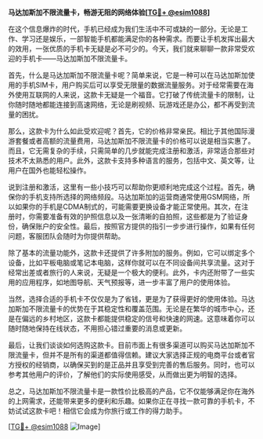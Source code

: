 **马达加斯加不限流量卡，畅游无阻的网络体验[[TG💪+ @esim1088](https://t.me/s/esim1088)]**

在这个信息爆炸的时代，手机已经成为我们生活中不可或缺的一部分。无论是工作、学习还是娱乐，一部智能手机都能满足你的各种需求。而要让手机发挥出最大的效用，一张优质的手机卡无疑是必不可少的。今天，我们就来聊聊一款非常受欢迎的手机卡——马达加斯加不限流量卡。

首先，什么是马达加斯加不限流量卡呢？简单来说，它是一种可以在马达加斯加使用的手机SIM卡，用户购买后可以享受无限量的数据流量服务。对于经常需要在海外使用互联网的人来说，这款卡无疑是一个福音。它打破了传统流量卡的限制，让你随时随地都能连接到高速网络，无论是刷视频、玩游戏还是办公，都不再受到流量的困扰。

那么，这款卡为什么如此受欢迎呢？首先，它的价格非常亲民。相比于其他国际漫游套餐或者高额的流量费用，马达加斯加不限流量卡的价格可以说是相当实惠了。而且，它无需复杂的手续，只需简单的几步就能完成注册和激活，非常适合那些对技术不太熟悉的用户。此外，这款卡支持多种语言的服务，包括中文、英文等，让用户在国外也能轻松操作。

说到注册和激活，这里有一些小技巧可以帮助你更顺利地完成这个过程。首先，确保你的手机支持所选择的网络频段。马达加斯加的运营商通常使用GSM网络，所以如果你的手机是CDMA制式的，可能需要更换设备才能正常使用。其次，在注册时，你需要准备有效的护照信息以及一张清晰的自拍照，这些都是为了验证身份，确保账户的安全性。最后，按照官方提供的指引一步步进行操作，如果有任何问题，客服团队会随时为你提供帮助。

除了基本的流量功能外，这款卡还提供了许多附加的服务。例如，它可以绑定多个设备，比如平板电脑或笔记本电脑，这样你就可以在不同设备间共享流量。这对于经常出差或者旅行的人来说，无疑是一个极大的便利。此外，卡内还附带了一些实用的应用程序，如地图导航、天气预报等，进一步丰富了用户的使用体验。

当然，选择合适的手机卡不仅仅是为了省钱，更是为了获得更好的使用体验。马达加斯加不限流量卡的优势在于其稳定性和覆盖范围。无论是在繁华的城市中心，还是在偏远的乡村地区，这款卡都能提供稳定的信号和快速的网速。这意味着你可以随时随地保持在线状态，不用担心错过重要的消息或更新。

最后，让我们谈谈如何选购这款卡。目前市面上有很多渠道可以购买马达加斯加不限流量卡，但并不是所有的渠道都值得信赖。建议大家选择正规的电商平台或者官方授权的经销商，以确保买到的是正品并且享受到完善的售后服务。同时，也可以参考其他用户的评价，了解他们的实际使用感受，从而做出更为明智的选择。

总之，马达加斯加不限流量卡是一款性价比极高的产品，它不仅能够满足你在海外的上网需求，还能带来更多的便利和乐趣。如果你正在寻找一款可靠的手机卡，不妨试试这款卡吧！相信它会成为你旅行或工作的得力助手。

[[TG💪+ @esim1088](https://t.me/s/esim1088) ![Image](https://i.postimg.cc/4NQfJmqS/Snipaste-2025-05-13-00-14-12.png)]